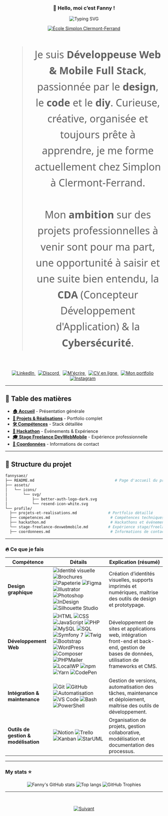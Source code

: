 <div align="center">
  <h3>👋 Hello, moi c’est Fanny !</h3>
  <p align="center">
  <img src="https://readme-typing-svg.demolab.com?font=Fira+Code&pause=1000&width=700&color=6EC9FF&lines=Développeuse+FullStack;Future+Formation+de+Concepteur+Développement+Application+%26+DevOps+à+la+recherche+d'une+Alternance;Projet+à+venir+:+CDA+%26+DevOps+(Alternance)+et+Cybersécurité;Multicasquettes+:+DevWeb+%26+Mobile,+Diy+et+Papéterie+Personnalisée;Autodidacte+depuis+%2B+2+ans" alt="Typing SVG" />
</p>
  <a href="https://www.simplon.co/campus/clermont-ferrand">
    <img src="https://img.shields.io/badge/Simplon%20Clermont--Ferrand-001F54?style=for-the-badge&logo=simplon&logoColor=white" alt="École Simplon Clermont-Ferrand" />
  </a>
</div>
<br>
<div align="center" style="font-family: 'Segoe UI', Arial, sans-serif; font-size: 2rem; line-height: 1.6;">
  <blockquote>
    Je suis <strong>Développeuse Web &amp; Mobile Full Stack</strong>, passionnée par le <strong>design</strong>, le <strong>code</strong> et le <strong>diy</strong>. Curieuse, créative, organisée et toujours prête à apprendre, je me forme actuellement chez Simplon à Clermont-Ferrand.<br><br>
    Mon <strong>ambition</strong> sur des projets professionnelles à venir sont pour ma part, une opportunité à saisir et une suite bien entendu, la <strong>CDA</strong> (Concepteur Développement d'Application) &amp; la <strong>Cybersécurité</strong>.
  </blockquote>
</div>

<br>

<p align="center">
  <a href="https://www.linkedin.com/in/fannysaez" style="margin-right: 8px;">
    <img src="https://img.shields.io/badge/Profil%20Linkedin-0077B5?style=for-the-badge&logo=linkedin&logoColor=white" alt="LinkedIn" />
  </a>
  <a href="https://discord.gg/rBD5jbvx" style="margin-right: 8px;">
    <img src="https://img.shields.io/badge/Discord-5865F2?style=for-the-badge&logo=discord&logoColor=white" alt="Discord" />
  </a>
  <a href="mailto:design.dev.diy@gmail.com" style="margin-right: 8px;">
    <img src="https://img.shields.io/badge/Contactez%20moi%20ici-EA4335?style=for-the-badge&logo=gmail&logoColor=white" alt="M'écrire" />
  </a>
  <a href="https://fannysaez.github.io/cv-en-ligne" style="margin-right: 8px;">
    <img src="https://img.shields.io/badge/CV%20en%20ligne-4CAF50?style=for-the-badge&logo=read-the-docs&logoColor=white" alt="CV en ligne" />
  </a>
  <a href="https://fannysaez.github.io/my_portfolio" style="margin-right: 8px;">
    <img src="https://img.shields.io/badge/Mon%20portfolio-FFB300?style=for-the-badge&logo=portfolio&logoColor=white" alt="Mon portfolio" />
  </a>
  <a href="https://www.instagram.com/designdevwebdiy/" style="margin-right: 8px;">
    <img src="https://img.shields.io/badge/Instagram-E4405F?style=for-the-badge&logo=instagram&logoColor=white" alt="Instagram" />
  </a>
</p>

---

## 📖 Table des matières

- **[🏠 Accueil](README.md)** - Présentation générale
- **[💼 Projets & Réalisations](profile/projets-et-realisations.md)** - Portfolio complet
- **[🛠️ Compétences](profile/competences.md)** - Stack détaillée
- **[🎯 Hackathon](profile/hackathon.md)** - Événements & Expérience
- **[🎓 Stage Freelance DevWebMobile](profile/stage-freelance-devwebmobile.md)** - Expérience professionnelle
- **[📍 Coordonnées](profile/coordonnees.md)** - Informations de contact

---

## 📂 Structure du projet

```bash
fannysaez/
├── README.md                                    # Page d'accueil du profil
├── assets/
│   └── icons/
│       └── svg/
│           ├── better-auth-logo-dark.svg
│           └── resend-icon-white.svg
└── profile/
  ├── projets-et-realisations.md              # Portfolio détaillé
  ├── competences.md                           # Compétences techniques
  ├── hackathon.md                             # Hackathons et événements
  └── stage-freelance-devwebmobile.md         # Expérience stage/freelance
  ├── coordonnees.md                           # Informations de contact
```
---

### 🔥 Ce que je fais

| Compétence                     | Détails                                                                 | Explication (résumé) |
|--------------------------------|-------------------------------------------------------------------------|----------------------|
| **Design graphique**           | ![Identité visuelle](https://img.shields.io/badge/Identité%20visuelle-Design-orange) ![Brochures](https://img.shields.io/badge/Brochures-Print-blue) ![Papeterie](https://img.shields.io/badge/Papeterie%20personnalisée-Création-lightgrey) ![Figma](https://img.shields.io/badge/Figma-Prototype-red) ![Illustrator](https://img.shields.io/badge/Illustrator-Design-orange) ![Photoshop](https://img.shields.io/badge/Photoshop-Image-31A8FF) ![InDesign](https://img.shields.io/badge/InDesign-Print-magenta) ![Silhouette Studio](https://img.shields.io/badge/Silhouette%20Studio-Création-7DA7D9) | Création d’identités visuelles, supports imprimés et numériques, maîtrise des outils de design et prototypage. |
| **Développement Web**          | ![HTML](https://img.shields.io/badge/HTML-5-orange) ![CSS](https://img.shields.io/badge/CSS-3-blue) ![JavaScript](https://img.shields.io/badge/JavaScript-ES6-yellow) ![PHP](https://img.shields.io/badge/PHP-8.3-blueviolet) ![MySQL](https://img.shields.io/badge/MySQL-Database-lightblue) ![SQL](https://img.shields.io/badge/SQL-Database-orange) ![Symfony 7](https://img.shields.io/badge/Symfony-7-black) ![Twig](https://img.shields.io/badge/Twig-Template-brightgreen) ![Bootstrap](https://img.shields.io/badge/Bootstrap-5-purple) ![WordPress](https://img.shields.io/badge/WordPress-CMS-21759B) ![Composer](https://img.shields.io/badge/Composer-Dépendances-885630) ![PHPMailer](https://img.shields.io/badge/PHPMailer-Emailing-critical) ![LocalWP](https://img.shields.io/badge/LocalWP-Dev%20Env%20local-blue) ![npm](https://img.shields.io/badge/npm-Package-red) ![Yarn](https://img.shields.io/badge/Yarn-Dependency-blue) ![CodePen](https://img.shields.io/badge/CodePen-Playground-black) | Développement de sites et applications web, intégration front-end et back-end, gestion de bases de données, utilisation de frameworks et CMS. |
| **Intégration & maintenance**  | ![Git](https://img.shields.io/badge/Git-Version%20control-orange) ![GitHub](https://img.shields.io/badge/GitHub-Repo-black) ![Automatisation](https://img.shields.io/badge/Tâches-Automatisation-success) ![VS Code](https://img.shields.io/badge/VS%20Code-Editor-007ACC) ![Bash](https://img.shields.io/badge/Bash-Terminal-4EAA25) ![PowerShell](https://img.shields.io/badge/PowerShell-Terminal-012456) | Gestion de versions, automatisation des tâches, maintenance et déploiement, maîtrise des outils de développement. |
| **Outils de gestion & modélisation** | ![Notion](https://img.shields.io/badge/Notion-Docs-black) ![Trello](https://img.shields.io/badge/Trello-Board-0079BF) ![Kanban](https://img.shields.io/badge/Kanban-Workflow-yellowgreen) ![StarUML](https://img.shields.io/badge/StarUML-Modélisation-blue) | Organisation de projets, gestion collaborative, modélisation et documentation des processus. |

---

### My stats ⭐

<p align="center">

<img alt="Fanny's GitHub stats" src="https://github-readme-stats.vercel.app/api?username=fannysaez&show_icons=true&theme=transparent"/>
  <img alt="Top langs" src="https://github-readme-stats.vercel.app/api/top-langs/?username=fannysaez&layout=compact&langs_count=10"/>
  <img alt="GitHub Trophies" src="https://github-profile-trophy.vercel.app/?username=fannysaez&theme=flat&column=4&margin-w=10"/>

---
<br>
<p align="center">
  <a href="profile/projets-et-realisations.md">
    <img src="https://img.shields.io/badge/Suivant-4CAF50?style=for-the-badge&logoColor=white" alt="Suivant" />
  </a>
</p>
